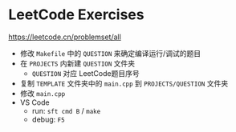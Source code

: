 # LeetCode Exercises

<https://leetcode.cn/problemset/all>

- 修改 `Makefile` 中的 `QUESTION` 来确定编译运行/调试的题目
- 在 `PROJECTS` 内新建 `QUESTION` 文件夹
    - `QUESTION` 对应 LeetCode题目序号
- 复制 `TEMPLATE` 文件夹中的 `main.cpp` 到 `PROJECTS/QUESTION` 文件夹
- 修改 `main.cpp`
- VS Code
    - run: `sft cmd B` / `make`
    - debug: `F5`
